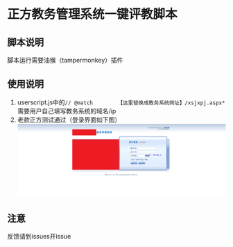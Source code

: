 # 正方教务管理系统一键评教脚本

## 脚本说明
脚本运行需要油猴（tampermonkey）插件


## 使用说明
 1. userscript.js中的`// @match        【这里替换成教务系统网址】/xsjxpj.aspx*`需要用户自己填写教务系统的域名/ip
 2. 老款正方测试通过（登录界面如下图）
 ![老款正方](https://raw.githubusercontent.com/NS-Sp4ce/zfpj/master/screenshots/Snipaste_2019-05-23_19-14-03.png)

## 注意
反馈请到issues开issue
